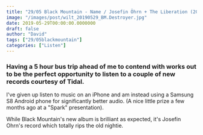 ```yaml
---
title: "29/05 Black Mountain - Name / Josefin Öhrn + The Liberation (2019)"
image: "/images/post/wilt_20190529_BM.Destroyer.jpg"
date: 2019-05-29T00:00:00.0000000
draft: false
author: "David"
tags: ["29/05blackmountain"]
categories: ["Listen"]
---
```

### Having a 5 hour bus trip ahead of me to contend with works out to be the perfect opportunity to listen to a couple of new records courtesy of Tidal.

 I've given up listen to music on an iPhone and am instead using a Samsung S8 Android phone for significantly better audio. (A nice little prize a few months ago at a "Spark" presentation).

 While Black Mountain's new album is brilliant as expected, it's Josefin Ohrn's record which totally rips the old nightie.